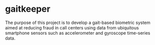 # gaitkeeper

The purpose of this project is to develop a gait-based biometric system aimed at reducing fraud in call centers using data from ubiquitous smartphone sensors such as accelerometer and gyroscope time-series data.